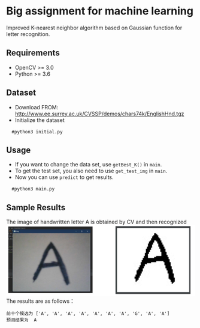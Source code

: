 # Big assignment for machine learning
Improved K-nearest neighbor algorithm based on Gaussian function for letter recognition.
## Requirements
+ OpenCV >= 3.0
+ Python >= 3.6
## Dataset
+ Download FROM: http://www.ee.surrey.ac.uk/CVSSP/demos/chars74k/EnglishHnd.tgz
+ Initialize the dataset
```
  #python3 initial.py
 ```
## Usage
+ If you want to change the data set, use `getBest_K()` in `main`.
+ To get the test set, you also need to use `get_test_img` in `main`.
+ Now you can use `predict` to get results.
```
  #python3 main.py
  ```
## Sample Results
The image of handwritten letter A is obtained by CV and then recognized
![Demo1](https://github.com/Kimo1116/ml/blob/main/test1.jpg)
The results are as follows：
```
前十个候选为 ['A', 'A', 'A', 'A', 'A', 'A', 'A', 'G', 'A', 'A']
预测结果为  A
```
